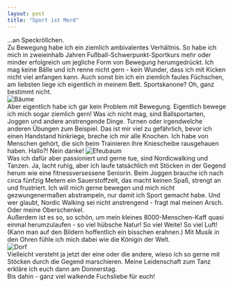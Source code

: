 ```yaml
---
layout: post
title: "Sport ist Mord"
---
```



...an Speckröllchen.  
Zu Bewegung habe ich ein ziemlich ambivalentes Verhältnis. So habe ich mich in zweieinhalb Jahren Fußball-Schwerpunkt-Sportkurs mehr oder minder erfolgreich um jegliche Form von Bewegung herumgedrückt. Ich mag keine Bälle und ich renne nicht gern - kein Wunder, dass ich mit Kicken nicht viel anfangen kann. Auch sonst bin ich ein ziemlich faules Füchschen, am liebsten liege ich eigentlich in meinem Bett. Sportskanone? Oh, ganz bestimmt nicht.  
![Bäume](http://farm4.staticflickr.com/3723/12771462524_bba33fd7e1_c.jpg)  
Aber eigentlich habe ich gar kein Problem mit Bewegung. Eigentlich bewege ich mich sogar ziemlich gern! Was ich nicht mag, sind Ballsportarten, Joggen und andere anstrengende Dinge. Turnen oder irgendwelche anderen Übungen zum Beispiel. Das ist mir viel zu gefährlich, bevor ich einen Handstand hinkriege, breche ich mir alle Knochen. Ich habe von Menschen gehört, die sich beim Trainieren ihre Kniescheibe rausgehauen haben. Hallo?! Nein danke! 
![Efeubaum](http://farm3.staticflickr.com/2832/12771147285_7a2a06d3c5_c.jpg)  
Was ich dafür aber passioniert und gerne tue, sind Nordicwalking und Tanzen. Ja, lacht ruhig, aber ich laufe tatsächlich mit Stöcken in der Gegend herum wie eine fitnessversessene Seniorin. Beim Joggen brauche ich nach circa fünfzig Metern ein Sauerstoffzelt, das macht keinen Spaß, strengt an und frustriert. Ich will mich gerne bewegen und mich nicht gezwungenermaßen abstrampeln, nur damit ich Sport gemacht habe. Und wer glaubt, Nordic Walking sei nicht anstrengend - fragt mal meinen Arsch. Oder meine Oberschenkel.  
Außerdem ist es so, so schön, um mein kleines 8000-Menschen-Kaff quasi einmal herumzulaufen - so viel hübsche Natur! So viel Weite! So viel Luft! (Kann man auf den Bildern hoffentlich ein bisschen erahnen.) Mit Musik in den Ohren fühle ich mich dabei wie die Königin der Welt.  
![Dorf](http://farm3.staticflickr.com/2818/12771299333_d29d68916e_c.jpg)  
Vielleicht versteht ja jetzt der eine oder die andere, wieso ich so gerne mit Stöcken durch die Gegend marschieren. Meine Leidenschaft zum Tanz erkläre ich euch dann am Donnerstag.  
Bis dahin - ganz viel walkende Fuchsliebe für euch!